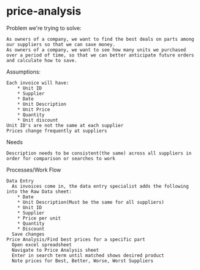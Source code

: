 # price-analysis
Problem we're trying to solve:

    As owners of a company, we want to find the best deals on parts among our suppliers so that we can save money.
    As owners of a company, we want to see how many units we purchased over a period of time, so that we can better anticipate future orders and calculate how to save.

Assumptions:

    Each invoice will have:
        * Unit ID
        * Supplier
        * Date
        * Unit Description
        * Unit Price
        * Quantity
        * Unit discount
    Unit ID's are not the same at each supplier
    Prices change frequently at suppliers
    
Needs

    Description needs to be consistent(the same) across all suppliers in order for comparison or searches to work

Processes/Work Flow

    Data Entry
      As invoices come in, the data entry specialist adds the following into the Raw Data sheet:
        * Date
        * Unit Description(Must be the same for all suppliers)
        * Unit ID
        * Supplier
        * Price per unit
        * Quantity
        * Discount
      Save changes
    Price Analysis/Find best prices for a specific part
      Open excel spreadsheet
      Navigate to Price Analysis sheet
      Enter in search term until matched shows desired product
      Note prices for Best, Better, Worse, Worst Suppliers
